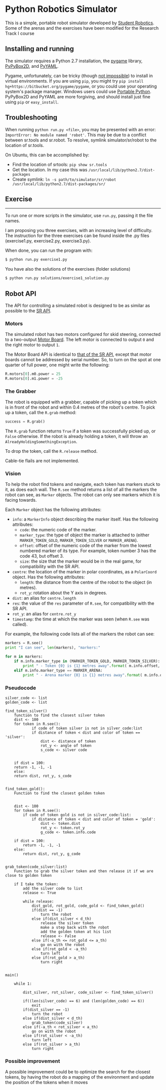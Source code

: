 Python Robotics Simulator
================================

This is a simple, portable robot simulator developed by [Student Robotics](https://studentrobotics.org).
Some of the arenas and the exercises have been modified for the Research Track I course

Installing and running
----------------------

The simulator requires a Python 2.7 installation, the [pygame](http://pygame.org/) library, [PyPyBox2D](https://pypi.python.org/pypi/pypybox2d/2.1-r331), and [PyYAML](https://pypi.python.org/pypi/PyYAML/).

Pygame, unfortunately, can be tricky (though [not impossible](http://askubuntu.com/q/312767)) to install in virtual environments. If you are using `pip`, you might try `pip install hg+https://bitbucket.org/pygame/pygame`, or you could use your operating system's package manager. Windows users could use [Portable Python](http://portablepython.com/). PyPyBox2D and PyYAML are more forgiving, and should install just fine using `pip` or `easy_install`.

## Troubleshooting

When running `python run.py <file>`, you may be presented with an error: `ImportError: No module named 'robot'`. This may be due to a conflict between sr.tools and sr.robot. To resolve, symlink simulator/sr/robot to the location of sr.tools.

On Ubuntu, this can be accomplished by:
* Find the location of srtools: `pip show sr.tools`
* Get the location. In my case this was `/usr/local/lib/python2.7/dist-packages`
* Create symlink: `ln -s path/to/simulator/sr/robot /usr/local/lib/python2.7/dist-packages/sr/`

## Exercise
-----------------------------

To run one or more scripts in the simulator, use `run.py`, passing it the file names. 

I am proposing you three exercises, with an increasing level of difficulty.
The instruction for the three exercises can be found inside the .py files (exercise1.py, exercise2.py, exercise3.py).

When done, you can run the program with:

```bash
$ python run.py exercise1.py
```

You have also the solutions of the exercises (folder solutions)

```bash
$ python run.py solutions/exercise1_solution.py
```

Robot API
---------

The API for controlling a simulated robot is designed to be as similar as possible to the [SR API][sr-api].

### Motors ###

The simulated robot has two motors configured for skid steering, connected to a two-output [Motor Board](https://studentrobotics.org/docs/kit/motor_board). The left motor is connected to output `0` and the right motor to output `1`.

The Motor Board API is identical to [that of the SR API](https://studentrobotics.org/docs/programming/sr/motors/), except that motor boards cannot be addressed by serial number. So, to turn on the spot at one quarter of full power, one might write the following:

```python
R.motors[0].m0.power = 25
R.motors[0].m1.power = -25
```

### The Grabber ###

The robot is equipped with a grabber, capable of picking up a token which is in front of the robot and within 0.4 metres of the robot's centre. To pick up a token, call the `R.grab` method:

```python
success = R.grab()
```

The `R.grab` function returns `True` if a token was successfully picked up, or `False` otherwise. If the robot is already holding a token, it will throw an `AlreadyHoldingSomethingException`.

To drop the token, call the `R.release` method.

Cable-tie flails are not implemented.

### Vision ###

To help the robot find tokens and navigate, each token has markers stuck to it, as does each wall. The `R.see` method returns a list of all the markers the robot can see, as `Marker` objects. The robot can only see markers which it is facing towards.

Each `Marker` object has the following attributes:

* `info`: a `MarkerInfo` object describing the marker itself. Has the following attributes:
  * `code`: the numeric code of the marker.
  * `marker_type`: the type of object the marker is attached to (either `MARKER_TOKEN_GOLD`, `MARKER_TOKEN_SILVER` or `MARKER_ARENA`).
  * `offset`: offset of the numeric code of the marker from the lowest numbered marker of its type. For example, token number 3 has the code 43, but offset 3.
  * `size`: the size that the marker would be in the real game, for compatibility with the SR API.
* `centre`: the location of the marker in polar coordinates, as a `PolarCoord` object. Has the following attributes:
  * `length`: the distance from the centre of the robot to the object (in metres).
  * `rot_y`: rotation about the Y axis in degrees.
* `dist`: an alias for `centre.length`
* `res`: the value of the `res` parameter of `R.see`, for compatibility with the SR API.
* `rot_y`: an alias for `centre.rot_y`
* `timestamp`: the time at which the marker was seen (when `R.see` was called).

For example, the following code lists all of the markers the robot can see:

```python
markers = R.see()
print "I can see", len(markers), "markers:"

for m in markers:
    if m.info.marker_type in (MARKER_TOKEN_GOLD, MARKER_TOKEN_SILVER):
        print " - Token {0} is {1} metres away".format( m.info.offset, m.dist )
    elif m.info.marker_type == MARKER_ARENA:
        print " - Arena marker {0} is {1} metres away".format( m.info.offset, m.dist )
```

[sr-api]: https://studentrobotics.org/docs/programming/sr/


### Pseudocode ###

	silver_code <- list
	golden_code <- list

	find_token_silver()
		function to find the closest silver token
		dist <- 100
		for token in R.see():
	    		if code of token silver is not in silver_code:list
				if distance of token < dist and color of token == 'silver':
					dist <- distance of token
					rot_y <- angle of token
					s_code <- silver code
			
			
	    if dist = 100:
		return -1, -1, -1
	    else:
	   	return dist, rot_y, s_code
	   	
	   	
	find_token_gold():
		Function to find the closest golden token

		
		dist <- 100
		for token in R.see():
			if code of token gold is not in silver_code:list:
				if distance of token < dist and color of token = 'gold':
					dist <- token.dist
					rot_y <- token.rot_y
					g_code <- token.info.code
			
		if dist = 100:
			return -1, -1, -1
		else:
		   	return dist, rot_y, g_code
	   	
	   	
	grab_token(code_silver:list)
		Function to grab the silver token and then release it if we are close to golden token

		if I take the token:
			add the silver code to list
			release <- True
			
			while release:
				dist_gold, rot_gold, code_gold <- find_token_gold()
				if(dist == -1)
					turn the robot
				else if(dist_silver < d_th)
					release the silver token
					make a step back with the robot
					add the golden token at his list
					release <- False
				else if(-a_th <= rot_gold <= a_th)
					go on with the robot
				else if(rot_gold < -a_th)
					turn left
				else if(rot_gold > a_th)
					turn right
			
			
	main()
		
		while 1:
		
			dist_silver, rot_silver, code_silver <- find_token_silver()
			
			if((len(silver_code) == 6) and (len(golden_code) == 6))
				exit
			if(dist_silver == -1)
				turn the robot
			else if(dist_silver < d_th)
				grab_token(code_silver)	
			else if(-a_th < rot_silver < a_th)
				go on with the robot	
			else if(rot_silver < -a_th)
				turn left
			else if(rot_silver > a_th)
				turn right
			
### Possible improvement ###
A possible improvement could be to optimize the search for the closest tokens, by having the robot do a mapping of the environment and update the position of the tokens when it moves
